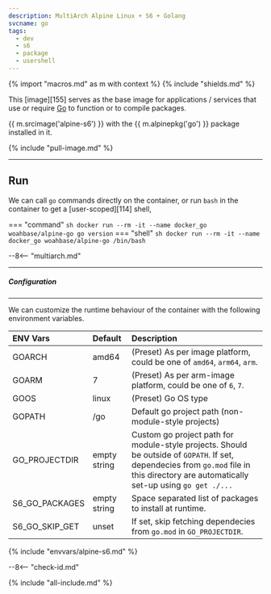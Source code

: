 ```yaml
---
description: MultiArch Alpine Linux + S6 + Golang
svcname: go
tags:
  - dev
  - s6
  - package
  - usershell
---
```


{% import "macros.md" as m with context %}
{% include "shields.md" %}

This [image][155] serves as the base image for applications
/ services that use or require [Go][1] to function or to compile
packages.

{{ m.srcimage('alpine-s6') }} with the {{ m.alpinepkg('go') }}
package installed in it.

{% include "pull-image.md" %}

---
Run
---

We can call `go` commands directly on the container, or run `bash`
in the container to get a [user-scoped][114] shell,

=== "command"
    ``` sh
    docker run --rm -it --name docker_go woahbase/alpine-go go version
    ```
=== "shell"
    ``` sh
    docker run --rm -it --name docker_go woahbase/alpine-go /bin/bash
    ```

--8<-- "multiarch.md"

---
##### Configuration
---

We can customize the runtime behaviour of the container with the
following environment variables.

| ENV Vars           | Default        | Description
| :---               | :---           | :---
| GOARCH             | amd64          | (Preset) As per image platform, could be one of `amd64`, `arm64`, `arm`.
| GOARM              | 7              | (Preset) As per arm-image platform, could be one of `6`, `7`.
| GOOS               | linux          | (Preset) Go OS type
| GOPATH             | /go            | Default go project path (non-module-style projects)
| GO_PROJECTDIR      | empty string   | Custom go project path for module-style projects. Should be outside of `GOPATH`. If set, dependecies from `go.mod` file in this directory are automatically set-up using `go get ./...`
| S6_GO_PACKAGES     | empty string   | Space separated list of packages to install at runtime.
| S6_GO_SKIP_GET     | unset          | If set, skip fetching dependecies from `go.mod` in `GO_PROJECTDIR`.
{% include "envvars/alpine-s6.md" %}

--8<-- "check-id.md"

[1]: https://golang.org/

{% include "all-include.md" %}
